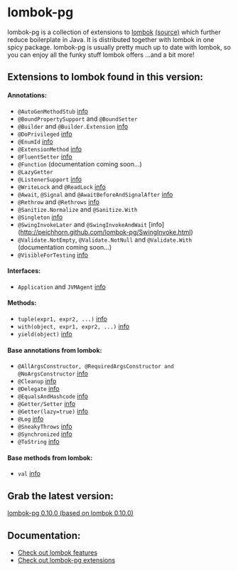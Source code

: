 # lombok-pg

lombok-pg is a collection of extensions to [lombok](http://projectlombok.org/index.html) [(source)](https://github.com/rzwitserloot/lombok) which further reduce boilerplate in Java. It is distributed together with lombok in one spicy package. lombok-pg is usually pretty much up to date with lombok, so you can enjoy all the funky stuff lombok offers ...and a bit more!

## Extensions to lombok found in this version:

#### Annotations:

- `@AutoGenMethodStub` [info](http://peichhorn.github.com/lombok-pg/AutoGenMethodStub.html)
- `@BoundPropertySupport` and `@BoundSetter` 
- `@Builder` and `@Builder.Extension` [info](http://peichhorn.github.com/lombok-pg/Builder.html)
- `@DoPrivileged` [info](http://peichhorn.github.com/lombok-pg/DoPrivileged.html)
- `@EnumId` [info](http://peichhorn.github.com/lombok-pg/EnumId.html)
- `@ExtensionMethod` [info](http://peichhorn.github.com/lombok-pg/ExtensionMethod.html)
- `@FluentSetter` [info](http://peichhorn.github.com/lombok-pg/FluentSetter.html)
- `@Function` (documentation coming soon...)
- `@LazyGetter` 
- `@ListenerSupport` [info](http://peichhorn.github.com/lombok-pg/ListenerSupport.html)
- `@WriteLock` and `@ReadLock` [info](http://peichhorn.github.com/lombok-pg/Lock.html)
- `@Await`, `@Signal` and `@AwaitBeforeAndSignalAfter` [info](http://peichhorn.github.com/lombok-pg/Condition.html)
- `@Rethrow` and `@Rethrows` [info](http://peichhorn.github.com/lombok-pg/Rethrow.html)
- `@Sanitize.Normalize` and `@Sanitize.With`
- `@Singleton` [info](http://peichhorn.github.com/lombok-pg/Singleton.html)
- `@SwingInvokeLater` and `@SwingInvokeAndWait` [info] (http://peichhorn.github.com/lombok-pg/SwingInvoke.html)
- `@Validate.NotEmpty`, `@Validate.NotNull` and `@Validate.With` (documentation coming soon...)
- `@VisibleForTesting` [info](http://peichhorn.github.com/lombok-pg/VisibleForTesting.html)

#### Interfaces:

- `Application` and `JVMAgent` [info](http://peichhorn.github.com/lombok-pg/Entrypoint.html)

#### Methods:

- `tuple(expr1, expr2, ...)` [info](http://peichhorn.github.com/lombok-pg/Tuple.html)
- `with(object, expr1, expr2, ...)` [info](http://peichhorn.github.com/lombok-pg/With.html)
- `yield(object)` [info](http://peichhorn.github.com/lombok-pg/Yield.html)


#### Base annotations from lombok:

- `@AllArgsConstructor, @RequiredArgsConstructor and @NoArgsConstructor` [info](http://projectlombok.org/features/Constructor.html)
- `@Cleanup` [info](http://projectlombok.org/features/Cleanup.html)
- `@Delegate` [info](http://projectlombok.org/features/Delegate.html)
- `@EqualsAndHashcode` [info](http://projectlombok.org/features/EqualsAndHashCode.html)
- `@Getter/Setter` [info](http://projectlombok.org/features/GetterSetter.html)
- `@Getter(lazy=true)` [info](http://projectlombok.org/features/GetterLazy.html)
- `@Log` [info](http://projectlombok.org/features/Log.html)
- `@SneakyThrows` [info](http://projectlombok.org/features/SneakyThrows.html)
- `@Synchronized` [info](http://projectlombok.org/features/Synchronized.html)
- `@ToString` [info](http://projectlombok.org/features/ToString.html)


#### Base methods from lombok:

- `val` [info](http://projectlombok.org/features/val.html)

## Grab the latest version:
[lombok-pg 0.10.0 (based on lombok 0.10.0)](http://cloud.github.com/downloads/peichhorn/lombok-pg/lombok-pg-0.10.0.jar)

## Documentation:
- [Check out lombok features](http://projectlombok.org/features/)
- [Check out lombok-pg extensions](http://peichhorn.github.com/lombok-pg/)

